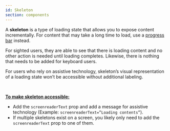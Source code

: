 ```yaml
---
id: Skeleton
section: components
---
```


A **skeleton** is a type of loading state that allows you to expose content incrementally. For content that may take a long time to load, use a [progress bar](https://www.patternfly.org/v4/components/progress) instead.

For sighted users, they are able to see that there is loading content and no other action is needed until loading completes. Likewise, there is nothing that needs to be added for keyboard users. 

For users who rely on assistive technology, skeleton’s visual representation of a loading state won’t be accessible without additional labeling. 

<br/>

<ins>**To make skeleton accessible:**</ins>

- Add the `screenreaderText` prop and add a message for assistive technology (Example: `screenreaderText=”Loading contents”`).
- If multiple skeletons exist on a screen, you likely only need to add the `screenreaderText` prop to one of them.
